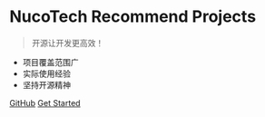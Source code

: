 # NucoTech Recommend Projects

> 开源让开发更高效！

- 项目覆盖范围广
- 实际使用经验
- 坚持开源精神

[GitHub](https://github.com/NucoTech/RecommendProjects)
[Get Started](guide)
